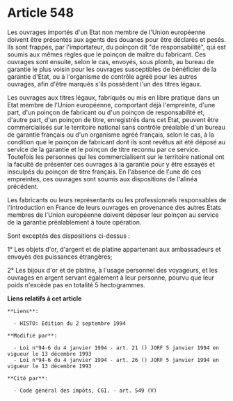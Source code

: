 # Article 548

Les ouvrages importés d'un Etat non membre de l'Union européenne doivent être présentés aux agents des douanes pour être
déclarés et pesés. Ils sont frappés, par l'importateur, du poinçon dit "de responsabilité", qui est soumis aux mêmes règles
que le poinçon de maître du fabricant. Ces ouvrages sont ensuite, selon le cas, envoyés, sous plomb, au bureau de garantie le
plus voisin pour les ouvrages susceptibles de bénéficier de la garantie d'Etat, ou à l'organisme de contrôle agréé pour les
autres ouvrages, afin d'être marqués s'ils possèdent l'un des titres légaux.

Les ouvrages aux titres légaux, fabriqués ou mis en libre pratique dans un Etat membre de l'Union européenne, comportant déjà
l'empreinte, d'une part, d'un poinçon de fabricant ou d'un poinçon de responsabilité et, d'autre part, d'un poinçon de titre,
enregistrés dans cet Etat, peuvent être commercialisés sur le territoire national sans contrôle préalable d'un bureau de
garantie français ou d'un organisme agréé français, selon le cas, à la condition que le poinçon de fabricant dont ils sont
revêtus ait été déposé au service de la garantie et le poinçon de titre reconnu par ce service. Toutefois les personnes qui
les commercialisent sur le territoire national ont la faculté de présenter ces ouvrages à la garantie pour y être essayés et
insculpés du poinçon de titre français. En l'absence de l'une de ces empreintes, ces ouvrages sont soumis aux dispositions de
l'alinéa précédent.

Les fabricants ou leurs représentants ou les professionnels responsables de l'introduction en France de leurs ouvrages en
provenance des autres Etats membres de l'Union européenne doivent déposer leur poinçon au service de la garantie
préalablement à toute opération.

Sont exceptés des dispositions ci-dessus :

1° Les objets d'or, d'argent et de platine appartenant aux ambassadeurs et envoyés des puissances étrangères;

2° Les bijoux d'or et de platine, à l'usage personnel des voyageurs, et les ouvrages en argent servant également à leur
personne, pourvu que leur poids n'excède pas en totalité 5 hectogrammes.

**Liens relatifs à cet article**

	**Liens**:

	  - HISTO: Edition du 2 septembre 1994

	**Modifié par**:

	  - Loi n°94-6 du 4 janvier 1994 - art. 21 () JORF 5 janvier 1994 en vigueur le 13 décembre 1993
	  - Loi n°94-6 du 4 janvier 1994 - art. 26 () JORF 5 janvier 1994 en vigueur le 13 décembre 1993

	**Cité par**:

	  - Code général des impôts, CGI. - art. 549 (V)
